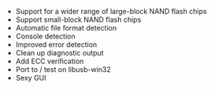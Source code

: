   * Support for a wider range of large-block NAND flash chips
  * Support small-block NAND flash chips
  * Automatic file format detection
  * Console detection
  * Improved error detection
  * Clean up diagnostic output
  * Add ECC verification
  * Port to / test on libusb-win32
  * Sexy GUI